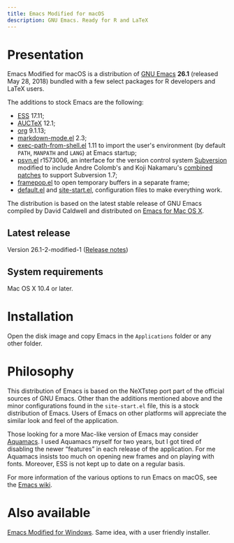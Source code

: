 ```yaml
---
title: Emacs Modified for macOS
description: GNU Emacs. Ready for R and LaTeX
---
```


# Presentation

Emacs Modified for macOS is a distribution
of [GNU Emacs](https://www.gnu.org/software/emacs/) **26.1** (released
May 28, 2018) bundled with a few select packages for R developers
and LaTeX users.

The additions to stock Emacs are the following:

- [ESS](https://ess.r-project.org) 17.11;
- [AUCTeX](https://www.gnu.org/software/auctex/) 12.1;
- [org](https://orgmode.org/) 9.1.13;
- [markdown-mode.el](https://jblevins.org/projects/markdown-mode/) 2.3;
- [exec-path-from-shell.el](https://github.com/purcell/exec-path-from-shell) 1.11
  to import the user's environment (by default `PATH`, `MANPATH` and
  `LANG`) at Emacs startup;
- [psvn.el](https://svn.apache.org/viewvc/subversion/trunk/contrib/client-side/emacs/) r1573006,
  an interface for the version control system
  [Subversion](https://subversion.tigris.org) modified to include
  Andre Colomb's and Koji Nakamaru's
  [combined patches](https://mail-archives.apache.org/mod_mbox//subversion-dev/201208.mbox/raw/%3c503B958F.6010906@schickhardt.org%3e/1/4)
  to support Subversion 1.7;
- [framepop.el](https://bazaar.launchpad.net/~vcs-imports/emacs-goodies-el/trunk/view/head:/elisp/emacs-goodies-el/framepop.el)
  to open temporary buffers in a separate frame;
- [default.el](https://gitlab.com/vigou3/emacs-modified-macos/blob/v26.1-2-modified-1/default.el)
  and
  [site-start.el](https://gitlab.com/vigou3/emacs-modified-macos/blob/v26.1-2-modified-1/site-start.el),
  configuration files to make everything work.

The distribution is based on the latest stable release of GNU Emacs
compiled by David Caldwell and distributed on
[Emacs for Mac OS X](https://emacsformacosx.com).

## Latest release

Version 26.1-2-modified-1
([Release notes](https://gitlab.com/vigou3/emacs-modified-macos/tags/v26.1-2-modified-1/))

## System requirements

Mac OS X 10.4 or later.


# Installation

Open the disk image and copy Emacs in the `Applications` folder or any
other folder.


# Philosophy

This distribution of Emacs is based on the NeXTstep port part of the
official sources of GNU Emacs. Other than the additions mentioned above
and the minor configurations found in the `site-start.el` file, this is
a stock distribution of Emacs. Users of Emacs on other platforms will
appreciate the similar look and feel of the application.

Those looking for a more Mac-like version of Emacs may consider
[Aquamacs](http://aquamacs.org). I used Aquamacs myself for
two years, but I got tired of disabling the newer “features” in each
release of the application. For me Aquamacs insists too much on opening
new frames and on playing with fonts. Moreover, ESS is not kept up to
date on a regular basis.

For more information of the various options to run Emacs on macOS, see
the [Emacs wiki](http://www.emacswiki.org/emacs/EmacsForMacOS).


# Also available

[Emacs Modified for Windows](https://vigou3.gitlab.io/emacs-modified-windows/). Same idea, with a user friendly installer.
